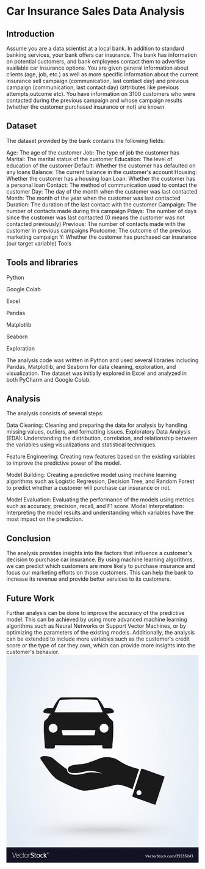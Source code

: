 
# Car Insurance Sales Data Analysis


## Introduction
Assume you are a data scientist at a local bank. In addition to standard banking services, your bank offers car insurance. The bank has information on potential customers, and bank employees contact them to advertise available car insurance options.
You are given general information about clients (age, job, etc.) as well as more specific information about the current insurance sell campaign (communication, last contact day) and previous campaign (communication, last contact day) (attributes like previous attempts,outcome etc).
You have information on 3100 customers who were contacted during the previous campaign and whose campaign results (whether the customer purchased insurance or not) are known.

## Dataset
The dataset provided by the bank contains the following fields:

Age: The age of the customer
Job: The type of job the customer has
Marital: The marital status of the customer
Education: The level of education of the customer
Default: Whether the customer has defaulted on any loans
Balance: The current balance in the customer's account
Housing: Whether the customer has a housing loan
Loan: Whether the customer has a personal loan
Contact: The method of communication used to contact the customer
Day: The day of the month when the customer was last contacted
Month: The month of the year when the customer was last contacted
Duration: The duration of the last contact with the customer
Campaign: The number of contacts made during this campaign
Pdays: The number of days since the customer was last contacted (0 means the customer was not contacted previously)
Previous: The number of contacts made with the customer in previous campaigns
Poutcome: The outcome of the previous marketing campaign
Y: Whether the customer has purchased car insurance (our target variable)
Tools
## Tools and libraries  
Python

Google Colab

Excel

Pandas

Matplotlib

Seaborn 

Exploration


The analysis code was written in Python and used several libraries including Pandas, Matplotlib, and Seaborn for data cleaning, exploration, and visualization. The dataset was initially explored in Excel and analyzed in both PyCharm and Google Colab.
## Analysis

The analysis consists of several steps:

Data Cleaning: Cleaning and preparing the data for analysis by handling missing values, outliers, and formatting issues.
Exploratory Data Analysis (EDA): Understanding the distribution, correlation, and relationship between the variables using visualizations and statistical techniques.

Feature Engineering: Creating new features based on the existing variables to improve the predictive power of the model.

Model Building: Creating a predictive model using machine learning algorithms such as Logistic Regression, Decision Tree, and Random Forest to predict whether a customer will purchase car insurance or not.

Model Evaluation: Evaluating the performance of the models using metrics such as accuracy, precision, recall, and F1 score.
Model Interpretation: Interpreting the model results and understanding which variables have the most impact on the prediction.
## Conclusion

The analysis provides insights into the factors that influence a customer's decision to purchase car insurance. By using machine learning algorithms, we can predict which customers are more likely to purchase insurance and focus our marketing efforts on those customers. This can help the bank to increase its revenue and provide better services to its customers.
## Future Work

Further analysis can be done to improve the accuracy of the predictive model. This can be achieved by using more advanced machine learning algorithms such as Neural Networks or Support Vector Machines, or by optimizing the parameters of the existing models. Additionally, the analysis can be extended to include more variables such as the customer's credit score or the type of car they own, which can provide more insights into the customer's behavior.
![Insure Your Car](https://github.com/KOKADWARAkshay/task6/blob/main/carisnurlogo.jpg)

